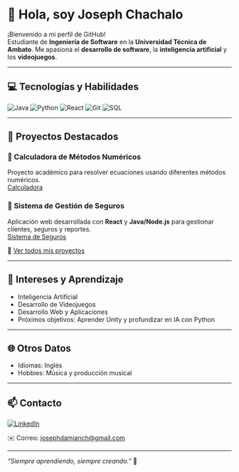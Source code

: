# 👋 Hola, soy Joseph Chachalo

¡Bienvenido a mi perfil de GitHub!  
Estudiante de **Ingeniería de Software** en la **Universidad Técnica de Ambato**. Me apasiona el **desarrollo de software**, la **inteligencia artificial** y los **videojuegos**.

---

## 💻 Tecnologías y Habilidades

![Java](https://img.shields.io/badge/Java-ED8B00?style=for-the-badge&logo=java&logoColor=white)
![Python](https://img.shields.io/badge/Python-3776AB?style=for-the-badge&logo=python&logoColor=white)
![React](https://img.shields.io/badge/React-61DAFB?style=for-the-badge&logo=react&logoColor=black)
![Git](https://img.shields.io/badge/Git-F05032?style=for-the-badge&logo=git&logoColor=white)
![SQL](https://img.shields.io/badge/SQL-00758F?style=for-the-badge&logo=mysql&logoColor=white)

---

## 📂 Proyectos Destacados

### 🧮 Calculadora de Métodos Numéricos
Proyecto académico para resolver ecuaciones usando diferentes métodos numéricos.  
[Calculadora](https://github.com/EmeritusK/numeric-methods-calculator)  

### 🏢 Sistema de Gestión de Seguros
Aplicación web desarrollada con **React** y **Java/Node.js** para gestionar clientes, seguros y reportes.  
[Sistema de Seguros](https://github.com/josephch28/proyecto_seguros)  

🔗 [Ver todos mis proyectos](https://github.com/josephch28?tab=repositories)

---

## 🌱 Intereses y Aprendizaje

- Inteligencia Artificial  
- Desarrollo de Videojuegos  
- Desarrollo Web y Aplicaciones  
- Próximos objetivos: Aprender Unity y profundizar en IA con Python

---

## 🌐 Otros Datos

- Idiomas: Inglés  
- Hobbies: Música y producción musical  

---

## 📫 Contacto

[![LinkedIn](https://img.shields.io/badge/LinkedIn-0A66C2?style=for-the-badge&logo=linkedin&logoColor=white)](https://www.linkedin.com/in/joseph-chachalo-0860072b2/)

✉️ Correo: josephdamianch@gmail.com

---

*“Siempre aprendiendo, siempre creando.”* 🚀
